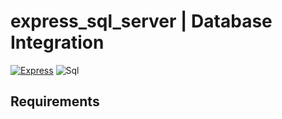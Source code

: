 # express_sql_server | Database Integration
[![Express](https://img.shields.io/badge/Express.js-404D59?style=for-the-badge&labelColor=101010)]()
![Sql](https://img.shields.io/badge/SQLServer-CC2927?logo=microsoft-sql-server&logoColor=white&labelColor=101010)
## Requirements

